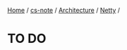 [Home](https://mengxianbin.github.io) /
[cs-note](https://mengxianbin.github.io/cs-note/content) /
[Architecture](https://mengxianbin.github.io/cs-note/content/Architecture) /
[Netty](https://mengxianbin.github.io/cs-note/content/Architecture/Netty) /

# TO DO
